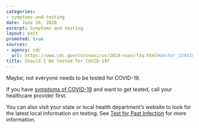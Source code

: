 ```yaml
---
categories:
- symptoms-and-testing
date: June 20, 2020
excerpt: Symptoms and testing
layout: post
promoted: true
sources:
- agency: cdc
  url: https://www.cdc.gov/coronavirus/2019-ncov/faq.html#anchor_1584389201096
title: Should I be tested for COVID-19?
---
```


Maybe; not everyone needs to be tested for COVID-19.

If you have [symptoms of COVID-19](https://www.cdc.gov/coronavirus/2019-ncov/symptoms-testing/symptoms.html) and want to get tested, call your healthcare provider first.

You can also visit your state or local health department’s website to look for the latest local information on testing. See [Test for Past Infection](https://www.cdc.gov/coronavirus/2019-ncov/testing/serology-overview.html) for more information.
